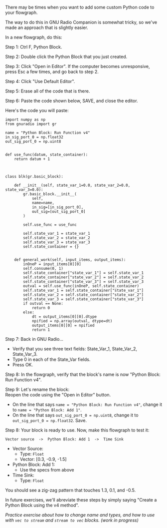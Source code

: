 There may be times when you want to add some custom Python code to your flowgraph.

The way to do this in GNU Radio Companion is somewhat tricky, so we've made an approach that is slightly easier.

In a new flowgraph, do this:

Step 1: Ctrl F, Python Block.

Step 2: Double click the Python Block that you just created.

Step 3: Click "Open in Editor". If the computer becomes unresponsive, press Esc a few times, and go back to step 2.

Step 4: Click "Use Default Editor".

Step 5: Erase all of the code that is there.

Step 6: Paste the code shown below, SAVE, and close the editor.

Here's the code you will paste:

```python3
import numpy as np
from gnuradio import gr

name = "Python Block: Run Function v4"
in_sig_port_0 = np.float32
out_sig_port_0 = np.uint8


def use_func(datum, state_container):
    return datum + 1



class blk(gr.basic_block):

    def __init__(self, state_var_1=0.0, state_var_2=0.0, state_var_3=0.0):
        gr.basic_block.__init__(
            self,
            name=name,
            in_sig=[in_sig_port_0],
            out_sig=[out_sig_port_0]
        )
        
        self.use_func = use_func
        
        self.state_var_1 = state_var_1
        self.state_var_2 = state_var_2
        self.state_var_3 = state_var_3
        self.state_container = {}


    def general_work(self, input_items, output_items):
        inOneP = input_items[0][0]
        self.consume(0, 1)
        self.state_container["state_var_1"] = self.state_var_1
        self.state_container["state_var_2"] = self.state_var_2
        self.state_container["state_var_3"] = self.state_var_3
        outval = self.use_func(inOneP, self.state_container)
        self.state_var_1 = self.state_container["state_var_1"]
        self.state_var_2 = self.state_container["state_var_2"]
        self.state_var_3 = self.state_container["state_var_3"]
        if outval == None:
            return 0
        else:
            dt = output_items[0][0].dtype
            npified = np.array(outval, dtype=dt)
            output_items[0][0] = npified
            return 1
```

Step 7: Back in GNU Radio...
- Verify that you see three text fields: State_Var_1, State_Var_2, State_Var_3.
- Type 0 in each of the State_Var fields.
- Press OK.

Step 8: In the flowgraph, verify that the block's name is now "Python Block: Run Function v4".

Step 9: Let's rename the block:  
Reopen the code using the "Open in Editor" button.  
- On the line that says `name = "Python Block: Run Function v4"`, change it to `name = "Python Block: Add 1"`.
- On the line that says `out_sig_port_0 = np.uint8`, change it to `out_sig_port_0 = np.float32`.
Save.

Step 8: Your block is ready to use. Now, make this flowgraph to test it:

```
Vector source  ->  Python Block: Add 1  ->  Time Sink
```

- Vector Source:
  - Type: `Float`
  - Vector: [0.3, -0.9, -1.5]
- Python Block: Add 1:
  - Use the specs from above
- Time Sink:
  - Type: `Float`

You should see a zig-zag pattern that touches 1.3, 0.1, and -0.5.

In future exercises, we'll abreviate these steps by simply saying "Create a Python Block using the v4 method".

_Practice exercise about how to change name and types, and how to use with `vec to stream` and `stream to vec` blocks. (work in progress)_
